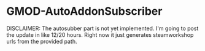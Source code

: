 # GMOD-AutoAddonSubscriber
DISCLAIMER: The autosubber part is not yet implemented. I'm going to post the update in like 12/20 hours. Right now it just generates steamworkshop urls from the provided path.
